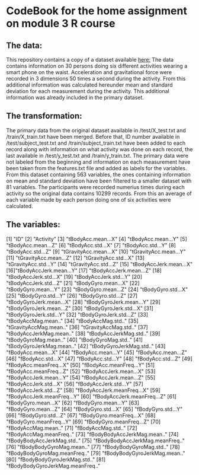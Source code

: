 # CodeBook for the home assignment on module 3 R course

## The data:
This repository contains a copy of a dataset available [here:](https://archive.ics.uci.edu/ml/datasets/Human+Activity+Recognition+Using+Smartphones)
The data contains information on 30 persons doing six different activities wearing a smart phone on the waist. Acceleration and gravitational force were recorded in 3 dimensions 50 times a second during the activity. From this additional information was calculated hereunder mean and standard deviation for each measurement during the activity. This additional information was already included in the primary dataset.

## The transformation:
The primary data from the original dataset available in /test/X_test.txt and /train/X_train.txt have been merged. Before that, ID number available in /test/subject_test.txt and /train/subject_train.txt have been added to each record along with information on what activity was done on each record, the last available in /test/y_test.txt and /train/y_train.txt.
The primary data were not labeled from the beginning and information on each measurement have been taken from the features.txt file and added as labels for the variables.
From this dataset containing 563 variables, the ones containing information on mean and standard deviation have been filtered to a smaller dataset with 81 variables.
The participants were recorded numerius times during each activity so the original data contains 10299 records.
From this an average of each variable made by each person doing one of six activities were calculated.


## The variables:
 [1] "ID"
 [2] "Activity"
 [3] "tBodyAcc.mean...X" 
 [4] "tBodyAcc.mean...Y"
 [5] "tBodyAcc.mean...Z"
 [6] "tBodyAcc.std...X" 
 [7] "tBodyAcc.std...Y"
 [8] "tBodyAcc.std...Z"
 [9] "tGravityAcc.mean...X"
 [10] "tGravityAcc.mean...Y"
 [11] "tGravityAcc.mean...Z"
 [12] "tGravityAcc.std...X"
 [13] "tGravityAcc.std...Y"
 [14] "tGravityAcc.std...Z"
 [15] "tBodyAccJerk.mean...X"
 [16]"tBodyAccJerk.mean...Y"
 [17] "tBodyAccJerk.mean...Z"
 [18] "tBodyAccJerk.std...X"
 [19] "tBodyAccJerk.std...Y"
 [20] "tBodyAccJerk.std...Z"
 [21] "tBodyGyro.mean...X"
 [22] "tBodyGyro.mean...Y"
 [23] "tBodyGyro.mean...Z"
 [24] "tBodyGyro.std...X"
 [25] "tBodyGyro.std...Y"
 [26] "tBodyGyro.std...Z"
 [27] "tBodyGyroJerk.mean...X"
 [28] "tBodyGyroJerk.mean...Y"
 [29] "tBodyGyroJerk.mean...Z"
 [30] "tBodyGyroJerk.std...X"
 [31] "tBodyGyroJerk.std...Y"
 [32] "tBodyGyroJerk.std...Z"
 [33] "tBodyAccMag.mean.."
 [34] "tBodyAccMag.std.."
 [35] "tGravityAccMag.mean.."
 [36] "tGravityAccMag.std.."
 [37] "tBodyAccJerkMag.mean.."
 [38] "tBodyAccJerkMag.std.."
 [39] "tBodyGyroMag.mean.."
 [40] "tBodyGyroMag.std.."
 [41] "tBodyGyroJerkMag.mean.."
 [42] "tBodyGyroJerkMag.std.."
 [43] "fBodyAcc.mean...X"
 [44] "fBodyAcc.mean...Y"
 [45] "fBodyAcc.mean...Z"
 [46] "fBodyAcc.std...X"
 [47] "fBodyAcc.std...Y"
 [48] "fBodyAcc.std...Z"
 [49] "fBodyAcc.meanFreq...X"
 [50] "fBodyAcc.meanFreq...Y"
 [51] "fBodyAcc.meanFreq...Z"
 [52] "fBodyAccJerk.mean...X"
 [53] "fBodyAccJerk.mean...Y"
 [54] "fBodyAccJerk.mean...Z"
 [55] "fBodyAccJerk.std...X"
 [56] "fBodyAccJerk.std...Y"
 [57] "fBodyAccJerk.std...Z"
 [58] "fBodyAccJerk.meanFreq...X"
 [59] "fBodyAccJerk.meanFreq...Y"
 [60] "fBodyAccJerk.meanFreq...Z"
 [61] "fBodyGyro.mean...X"
 [62] "fBodyGyro.mean...Y"
 [63] "fBodyGyro.mean...Z"
 [64] "fBodyGyro.std...X"
 [65] "fBodyGyro.std...Y"
 [66] "fBodyGyro.std...Z"
 [67] "fBodyGyro.meanFreq...X"
 [68] "fBodyGyro.meanFreq...Y"
 [69] "fBodyGyro.meanFreq...Z"
 [70] "fBodyAccMag.mean.."
 [71] "fBodyAccMag.std.."
 [72] "fBodyAccMag.meanFreq.."
 [73] "fBodyBodyAccJerkMag.mean.."
 [74] "fBodyBodyAccJerkMag.std.."
 [75] "fBodyBodyAccJerkMag.meanFreq.." 
 [76] "fBodyBodyGyroMag.mean.."
 [77] "fBodyBodyGyroMag.std.."
 [78] "fBodyBodyGyroMag.meanFreq.."
 [79] "fBodyBodyGyroJerkMag.mean.."
 [80] "fBodyBodyGyroJerkMag.std.."
 [81] "fBodyBodyGyroJerkMag.meanFreq.."

